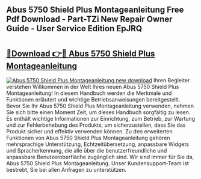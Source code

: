 ## Abus 5750 Shield Plus Montageanleitung Free Pdf Download - Part-TZi New Repair Owner Guide - User Service Edition EpJRQ

# <h2><a href="http://df8drxr.blite.top/?on=Abus+5750+Shield+Plus+Montageanleitung">🔗Download 👉🔴 Abus 5750 Shield Plus Montageanleitung</a></h2>

[![Abus 5750 Shield Plus Montageanleitung new download](https://i.imgur.com/lujVjoI.png)](http://df8drxr.blite.top/?on=Abus+5750+Shield+Plus+Montageanleitung)
Ihren Begleiter verstehen Willkommen in der Welt Ihres neuen Abus 5750 Shield Plus Montageanleitung! In diesem Handbuch werden die Merkmale und Funktionen erläutert und wichtige Betriebsanweisungen bereitgestellt. Bevor Sie Ihr Abus 5750 Shield Plus Montageanleitung verwenden, nehmen Sie sich bitte einen Moment Zeit, um dieses Handbuch sorgfältig zu lesen. Es enthält wichtige Informationen zur Einrichtung, zum Betrieb, zur Wartung und zur Fehlerbehebung des Produkts, um sicherzustellen, dass Sie das Produkt sicher und effektiv verwenden können. Zu den erweiterten Funktionen von Abus 5750 Shield Plus Montageanleitung gehören mehrsprachige Unterstützung, Echtzeitübersetzung, anpassbare Widgets und Spracherkennung, die alle über die benutzerfreundliche und anpassbare Benutzeroberfläche zugänglich sind. Wir sind immer für Sie da, Abus 5750 Shield Plus Montageanleitung. Unser Kundensupport-Team ist bestrebt, Sie bei allen Anfragen zu unterstützen.
